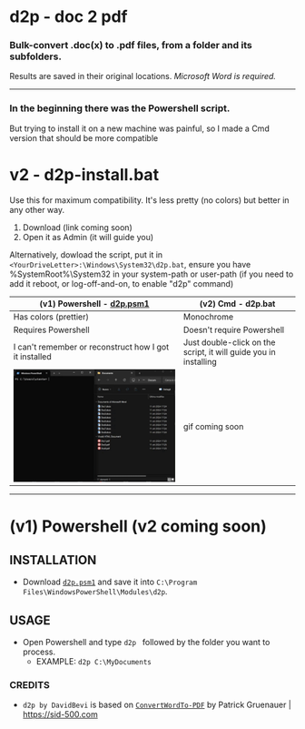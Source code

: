 # d2p - doc 2 pdf
### Bulk-convert .doc(x) to .pdf files, from a folder and its subfolders.
Results are saved in their original locations. *Microsoft Word is required.*

-----

### In the beginning there was the Powershell script.
But trying to install it on a new machine was painful, so I made a Cmd version that should be more compatible

# v2 - d2p-install.bat
Use this for maximum compatibility. It's less pretty (no colors) but better in any other way.
1. Download (link coming soon)
2. Open it as Admin (it will guide you)

Alternatively, dowload the script, put it in `<YourDriveLetter>:\Windows\System32\d2p.bat`, ensure you have %SystemRoot%\System32 in your system-path or user-path (if you need to add it reboot, or log-off-and-on, to enable "d2p" command)


| (v1) Powershell - [d2p.psm1](https://github.com/DavidBevi/d2p/releases/download/v1/d2p.psm1) | (v2) Cmd - d2p.bat |
|-|-|
| Has colors (prettier)| Monochrome|
| Requires Powershell| Doesn't require Powershell|
| I can't remember or reconstruct how I got it installed| Just double-click on the script, it will guide you in installing|
|![image](https://github.com/DavidBevi/d2p/blob/main/2dp_demo.gif?raw=true)| gif coming soon |

-----

# (v1) Powershell (v2 coming soon)

## INSTALLATION
- Download [`d2p.psm1`](https://github.com/DavidBevi/d2p/releases/download/v1/d2p.psm1) and save it into `C:\Program Files\WindowsPowerShell\Modules\d2p`.

## USAGE
- Open Powershell and type `d2p ` followed by the folder you want to process.
  - EXAMPLE: `d2p C:\MyDocuments`

### CREDITS 
- `d2p by DavidBevi` is based on [`ConvertWordTo-PDF`](https://sid-500.com/2020/10/20/powershell-convert-word-documentes-to-pdf-documents/) by Patrick Gruenauer | https://sid-500.com
